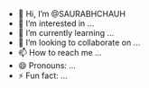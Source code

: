 - 👋 Hi, I’m @SAURABHCHAUH
- 👀 I’m interested in ...
- 🌱 I’m currently learning ...
- 💞️ I’m looking to collaborate on ...
- 📫 How to reach me ...
- 😄 Pronouns: ...
- ⚡ Fun fact: ...

<!---
SAURABHCHAUH/SAURABHCHAUH is a ✨ special ✨ repository because its `README.md` (this file) appears on your GitHub profile.
You can click the Preview link to take a look at your changes.
--->
